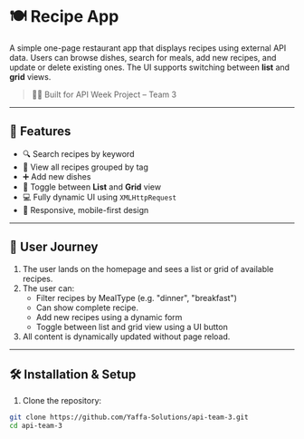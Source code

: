 # 🍽️ Recipe App

A simple one-page restaurant app that displays recipes using external API data. Users can browse dishes, search for meals, add new recipes, and update or delete existing ones. The UI supports switching between **list** and **grid** views.

> 👨‍🍳 Built for API Week Project – Team 3

---

## 🚀 Features

- 🔍 Search recipes by keyword
- 🍱 View all recipes grouped by tag
- ➕ Add new dishes
- 📑 Toggle between **List** and **Grid** view
- 💻 Fully dynamic UI using `XMLHttpRequest`
- 📱 Responsive, mobile-first design

---

## 👣 User Journey

1. The user lands on the homepage and sees a list or grid of available recipes.
2. The user can:
   - Filter recipes by MealType (e.g. "dinner", "breakfast")
   - Can show complete recipe.
   - Add new recipes using a dynamic form
   - Toggle between list and grid view using a UI button
3. All content is dynamically updated without page reload.

---

## 🛠️ Installation & Setup

1. Clone the repository:

```bash
git clone https://github.com/Yaffa-Solutions/api-team-3.git
cd api-team-3
